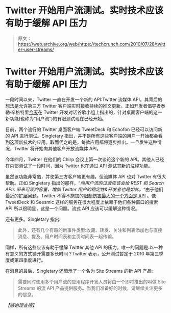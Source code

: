 # Twitter 开始用户流测试。实时技术应该有助于缓解 API 压力

> 原文：<https://web.archive.org/web/https://techcrunch.com/2010/07/28/twitter-user-streams/>

# Twitter 开始用户流测试。实时技术应该有助于缓解 API 压力

一段时间以来，Twitter 一直在开发一个新的 API:Twitter 流媒体 API。其背后的想法是允许第三方 Twitter 客户端实时接收持续的推文更新。正如开发者倡导者泰勒·辛格特里[今天](https://web.archive.org/web/20221218151704/http://groups.google.com/group/twitter-development-talk/browse_thread/thread/f7b3dd8ac9e10395)在 Twitter 开发对话谷歌小组上指出的，针对桌面客户端的这一新功能(也称为“用户流”)的有限测试现在已经开始。

目前，两个流行的 Twitter 桌面客户端 TweetDeck 和 Echofon 已经可以访问新的 API 进行测试。Singletary 指出，并不是所有这些客户端的用户一开始都会看到这项新技术的应用。取而代之的是，每款应用都将逐步推出。一旦发生这种情况，Twitter 将开始向其他客户开放流媒体 API。

今年四月，Twitter 在他们的 Chirp 会议上第一次谈论这个新的 API。其他人已经在内部测试了一段时间，因为 Twitter 也在通过 API 测试其新的[注释功能。](https://web.archive.org/web/20221218151704/https://techcrunch.com/2010/06/02/twitter-annotations-testing/)

虽然该功能非常酷，并使第三方客户端更有趣，但流媒体 API 也对 Twitter 有很大帮助。正如 Singletary 指出的那样，“*向用户流的过渡应该会给
REST 和 Search APIs 带来可观的容量，增加 Twitter 用户的稳定性&开发者也是如此。*“由于他们最近的[扩展问题](https://web.archive.org/web/20221218151704/https://techcrunch.com/2010/06/15/twitter-world-cup-2/)，Twitter 不得不施加的[限制伤害最大的一个方面是 API](https://web.archive.org/web/20221218151704/https://techcrunch.com/2010/06/29/twitter-api-limit/) 。像 TweetDeck 和 Seesmic 这样的服务在很大程度上依赖于他们各种窗口的搜索 API 所以很明显，这是一个问题。流式 API 应该可以缓解这种情况。

还有更多。Singletary 指出:

> 此外，还有几个有趣的新事件类型:收藏、转发、关注和列表添加也与直接消息、提及、用户时间表和主页时间表一起传输。

同样，所有这些应该有助于缓解 Twitter 其他 API 的压力。唯一的问题是:以一种有意义的方式铺开需要多长时间？Twitter 表示，公开测试暂定于 2010 年第三季度或第四季度进行。

在消息的最后，Singletary 还暗示了一个名为 Site Streams 的新 API 产品:

> 需要同时使用多个用户流的应用程序开发人员将由一个即将推出的叫做 Site Streams 的流 API 产品提供服务。当我们准备好的时候，请继续关注更多的信息。

*【感谢理查德】*
